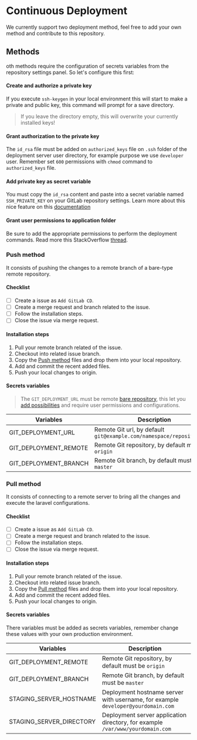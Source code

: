 # Continuous Deployment

We currently support two deployment method, feel free to add your own method and contribute to this repository.

## Methods

oth methods require the configuration of secrets variables from the repository settings panel. So let's configure this first:

#### Create and authorize a private key

If you execute `ssh-keygen` in your local environment this will start to make a private and public key, this command will prompt for a save directory. 

> If you leave the directory empty, this will overwrite your currently installed keys! 

#### Grant authorization to the private key

The `id_rsa` file must be added on `authorized_keys` file on `.ssh` folder of the deployment server user directory, for example purpose we use `developer` user. Remember set `600` permissions with `chmod` command to `authorized_keys` file. 

#### Add private key as secret variable

You must copy the `id_rsa` content and paste into a secret variable named `SSH_PRIVATE_KEY` on your GitLab repository settings. Learn more about this nice feature on this [documentation](https://docs.gitlab.com/ee/ci/variables/)

#### Grant user permissions to application folder

Be sure to add the appropriate permissions to perform the deployment commands. Read more this StackOverflow [thread](https://serverfault.com/questions/124800/how-to-setup-linux-permissions-for-the-www-folder).

### Push method

It consists of pushing the changes to a remote branch of a bare-type remote repository.

#### Checklist

- [ ] Create a issue as `Add GitLab CD`.
- [ ] Create a merge request and branch related to the issue.
- [ ] Follow the installation steps.
- [ ] Close  the issue via merge request.

#### Installation steps

1.	Pull your remote branch related of the issue.
2.  Checkout into related issue branch.
2.  Copy the [Push method](../../scripts/continuous-deployment/push-method) files and drop them into your local repository.
3.	Add and commit the recent added files.
4.	Push your local changes to origin.

#### Secrets variables

> The `GIT_DEPLOYMENT_URL` must be remote [bare repository](http://www.saintsjd.com/2011/01/what-is-a-bare-git-repository/), this let you [add possibilities](https://www.digitalocean.com/community/tutorials/how-to-use-git-hooks-to-automate-development-and-deployment-tasks) and require user permissions and configurations. 

| Variables | Description |
| --- | --- |
| GIT_DEPLOYMENT_URL | Remote Git url, by default `git@example.com/namespace/repository.git` |
| GIT_DEPLOYMENT_REMOTE | Remote Git repository, by default must be `origin` |
| GIT_DEPLOYMENT_BRANCH | Remote Git branch, by default must be `master` |

### Pull method

It consists of connecting to a remote server to bring all the changes and execute the laravel configurations.

#### Checklist

- [ ] Create a issue as `Add GitLab CD`.
- [ ] Create a merge request and branch related to the issue.
- [ ] Follow the installation steps.
- [ ] Close  the issue via merge request.

#### Installation steps

1.	Pull your remote branch related of the issue.
2.  Checkout into related issue branch.
2.  Copy the [Pull method](../../scripts/continuous-deployment/pull-method) files and drop them into your local repository.
3.	Add and commit the recent added files.
4.	Push your local changes to origin.

#### Secrets variables

There variables must be added as secrets variables, remember change these values with your own production environment. 

| Variables | Description |
| --- | --- |
| GIT_DEPLOYMENT_REMOTE | Remote Git repository, by default must be `origin`  |
| GIT_DEPLOYMENT_BRANCH | Remote Git branch, by default must be `master` |
| STAGING_SERVER_HOSTNAME | Deployment hostname server with username, for example `developer@yourdomain.com` |
| STAGING_SERVER_DIRECTORY | Deployment server application directory, for example `/var/www/yourdomain.com` |
